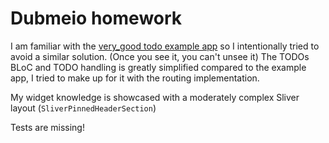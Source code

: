 # Dubmeio homework

I am familiar with the [very_good todo example app]([https://en.wikipedia.org/](https://bloclibrary.dev/tutorials/flutter-todos/)) so I intentionally tried to avoid a similar solution. (Once you see it, you can't unsee it)
The TODOs BLoC and TODO handling is greatly simplified compared to the example app, I tried to make up for it with the routing implementation. 

My widget knowledge is showcased with a moderately complex Sliver layout (<code>SliverPinnedHeaderSection</code>)

Tests are missing!
